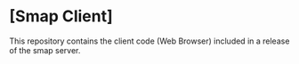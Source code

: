 [Smap Client]
=============

This repository contains the client code (Web Browser) included in a release of the smap server.
